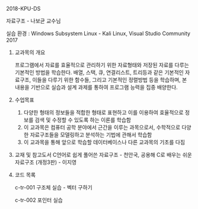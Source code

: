 2018-KPU-DS

자료구조 - 나보균 교수님

실습 환경 : Windows Subsystem Linux - Kali Linux, Visual Studio Community 2017

1. 교과목의 개요

    프로그램에서 자료를 효율적으로 관리하기 위한 자료형태와 저장된 자료를 다루는 기본적인 방법을 학습한다. 배열, 스택, 큐, 연결리스트,
    트리등과 같은 기본적인 자료구조, 이들을 다루기 위한 함수들, 그리고 기본적인 정렬방법 등을 학습하며, 본 내용을 기반으로 실습과 설계
    과제를 통하여 프로그램 능력을 집중 배양한다.

2. 수업목표

    1. 다양한 형태의 정보들을 적합한 형태로 표현하고 이를 이용하여 효율적으로 정보를 검색 및 수정할 수 있도록 하는 이론를 학습함
    2. 이 교과목은 컴퓨터 공학 분야에서 근간을 이루는 과목으로서, 수학적으로 다양한 자료구조들을 모델링하고 분석하는 기법에 관해서 학습함
    3. 이 교과목을 통해 앞으로 학습할 데이터베이스나 다른 교과목의 기초를 다짐

3. 교재 및 참고도서
    C언어로 쉽게 풀어쓴 자료구조 - 천안국, 공용해
    C로 배우는 쉬운 자료구조 (개정3판) - 이지영

4.  코드 목록

    c-tr-001    구조체 실습 - 벡터 구하기

    c-tr-002    포인터 실습



